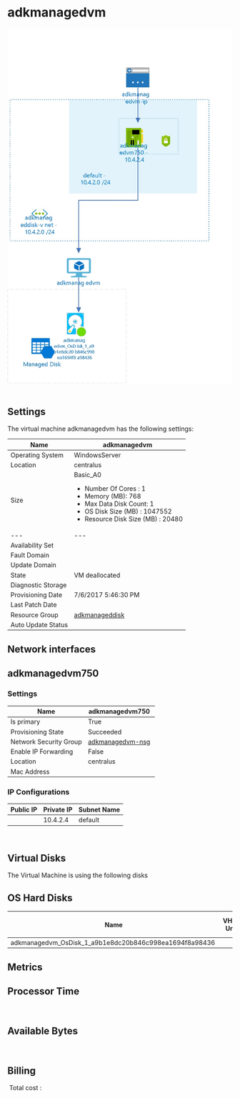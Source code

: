 # adkmanagedvm
![Cloudockit](../assets/0c48089e91db4eeda0451b1549547346.jpg) 
## Settings
The virtual machine adkmanagedvm has the following settings:

| Name | adkmanagedvm  |
| --- | --- |
| Operating System | WindowsServer  |
| Location | centralus  |
| Size | Basic_A0 <passthrough><ul><li><span>Number</span><span> </span><span>Of</span><span> </span><span>Cores</span><span> :</span><span> </span>1</li><li><span>Memory</span><span> (</span><span>MB</span><span>): </span>768</li><li><span>Max</span><span> </span><span>Data</span><span> </span><span>Disk</span><span> </span><span>Count</span><span>: </span>1</li><li><span>OS Disk Size (MB</span><span>) :</span><span> </span>1047552</li><li><span>Resource Disk Size (MB</span><span>) :</span><span> </span>20480</li></ul></passthrough> |
| --- | --- |
| Availability Set |   |
| Fault Domain |   |
| Update Domain |   |
| State | VM deallocated  |
| Diagnostic Storage |   |
| Provisioning Date | 7/6/2017 5:46:30 PM  |
| Last Patch Date |   |
| Resource Group | [adkmanageddisk](adkmanageddisk--1773868682.md)  |
| Auto Update Status |   |



## Network interfaces

## adkmanagedvm750

### Settings


| Name | adkmanagedvm750  |
| --- | --- |
| Is primary | True  |
| Provisioning State | Succeeded  |
| Network Security Group | [adkmanagedvm-nsg](adkmanagedvm-nsg--584277933.md)  |
| Enable IP Forwarding | False  |
| Location | centralus  |
| Mac Address |   |



### IP Configurations


| Public IP | Private IP | Subnet Name |
| --- | --- | --- |
|   | 10.4.2.4  | default  |
 

## Virtual Disks
The Virtual Machine is using the following disks

## OS Hard Disks


| Name | VHD Uri | Size (GB) | Is Managed Disk | Host Caching |
| --- | --- | --- | --- | --- |
| adkmanagedvm_OsDisk_1_a9b1e8dc20b846c998ea1694f8a98436  |   |   | True  | ReadWrite  |






## Metrics

## Processor Time
 
## Available Bytes
  




## Billing
 Total cost : 
